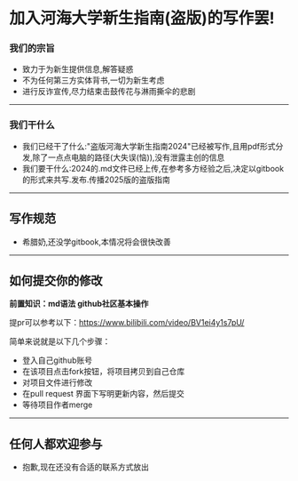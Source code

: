 # 加入河海大学新生指南(盗版)的写作罢!
### 我们的宗旨
- 致力于为新生提供信息,解答疑惑
- 不为任何第三方实体背书,一切为新生考虑
- 进行反诈宣传,尽力结束击鼓传花与淋雨撕伞的悲剧
-------------------------------
### 我们干什么
- 我们已经干了什么:"盗版河海大学新生指南2024"已经被写作,且用pdf形式分发,除了一点点电脑的路径(大失误(恼)),没有泄露主创的信息
- 我们要干什么:2024的.md文件已经上传,在参考多方经验之后,决定以gitbook的形式来共写.发布.传播2025版的盗版指南
-------------------------------
## 写作规范
- 希腊奶,还没学gitbook,本情况将会很快改善
-------------------------------
## 如何提交你的修改
**前置知识：md语法 github社区基本操作**

提pr可以参考以下：https://www.bilibili.com/video/BV1ei4y1s7pU/

简单来说就是以下几个步骤：
- 登入自己github账号
- 在该项目点击fork按钮，将项目拷贝到自己仓库
- 对项目文件进行修改
- 在pull request 界面下写明更新内容，然后提交
- 等待项目作者merge

-------------------------------
## 任何人都欢迎参与
- 抱歉,现在还没有合适的联系方式放出
